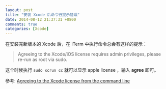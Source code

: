 ```yaml
---
layout: post
title: "安装 Xcode 后命令行提示错误"
date: 2014-08-12 21:37:31 +0800
comments: true
categories: [Xcode]
---
```


在安装完新版本的 Xcode 后，在 iTerm 中执行命令总会有这样的提示：

> Agreeing to the Xcode/iOS license requires admin privileges, please re-run as root via sudo.

这个时候执行 ``sudo xcrun cc`` 就可以显示 apple license ，输入 **agree** 即可。

参考: [Agreeing to the Xcode license from the command line][1]

[1]: http://blog.tomhennigan.co.uk/post/62238548037/agreeing-to-the-xcode-license-from-the-command-line